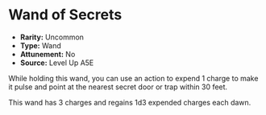 
# Wand of Secrets

* **Rarity:** Uncommon
* **Type:** Wand
* **Attunement:** No
* **Source:** Level Up A5E


While holding this wand, you can use an action to expend 1 charge to make it pulse and point at the nearest secret door or trap within 30 feet.

This wand has 3 charges and regains 1d3 expended charges each dawn.
